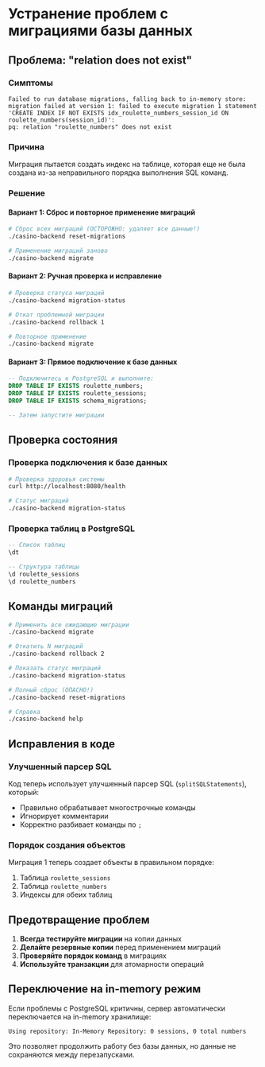 # Устранение проблем с миграциями базы данных

## Проблема: "relation does not exist"

### Симптомы
```
Failed to run database migrations, falling back to in-memory store: 
migration failed at version 1: failed to execute migration 1 statement 
'CREATE INDEX IF NOT EXISTS idx_roulette_numbers_session_id ON roulette_numbers(session_id)': 
pq: relation "roulette_numbers" does not exist
```

### Причина
Миграция пытается создать индекс на таблице, которая еще не была создана из-за неправильного порядка выполнения SQL команд.

### Решение

#### Вариант 1: Сброс и повторное применение миграций
```bash
# Сброс всех миграций (ОСТОРОЖНО: удаляет все данные!)
./casino-backend reset-migrations

# Применение миграций заново
./casino-backend migrate
```

#### Вариант 2: Ручная проверка и исправление
```bash
# Проверка статуса миграций
./casino-backend migration-status

# Откат проблемной миграции
./casino-backend rollback 1

# Повторное применение
./casino-backend migrate
```

#### Вариант 3: Прямое подключение к базе данных
```sql
-- Подключитесь к PostgreSQL и выполните:
DROP TABLE IF EXISTS roulette_numbers;
DROP TABLE IF EXISTS roulette_sessions;
DROP TABLE IF EXISTS schema_migrations;

-- Затем запустите миграции
```

## Проверка состояния

### Проверка подключения к базе данных
```bash
# Проверка здоровья системы
curl http://localhost:8080/health

# Статус миграций
./casino-backend migration-status
```

### Проверка таблиц в PostgreSQL
```sql
-- Список таблиц
\dt

-- Структура таблицы
\d roulette_sessions
\d roulette_numbers
```

## Команды миграций

```bash
# Применить все ожидающие миграции
./casino-backend migrate

# Откатить N миграций
./casino-backend rollback 2

# Показать статус миграций
./casino-backend migration-status

# Полный сброс (ОПАСНО!)
./casino-backend reset-migrations

# Справка
./casino-backend help
```

## Исправления в коде

### Улучшенный парсер SQL
Код теперь использует улучшенный парсер SQL (`splitSQLStatements`), который:
- Правильно обрабатывает многострочные команды
- Игнорирует комментарии
- Корректно разбивает команды по `;`

### Порядок создания объектов
Миграция 1 теперь создает объекты в правильном порядке:
1. Таблица `roulette_sessions`
2. Таблица `roulette_numbers` 
3. Индексы для обеих таблиц

## Предотвращение проблем

1. **Всегда тестируйте миграции** на копии данных
2. **Делайте резервные копии** перед применением миграций
3. **Проверяйте порядок команд** в миграциях
4. **Используйте транзакции** для атомарности операций

## Переключение на in-memory режим

Если проблемы с PostgreSQL критичны, сервер автоматически переключается на in-memory хранилище:

```
Using repository: In-Memory Repository: 0 sessions, 0 total numbers
```

Это позволяет продолжить работу без базы данных, но данные не сохраняются между перезапусками. 